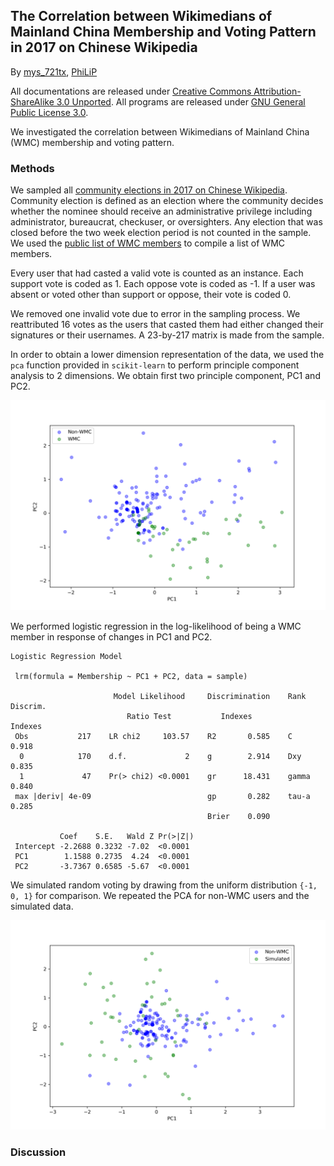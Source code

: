 ## The Correlation between Wikimedians of Mainland China Membership and Voting Pattern in 2017 on Chinese Wikipedia

By [mys_721tx][1], [PhiLiP][2]

All documentations are released under
[Creative Commons Attribution-ShareAlike 3.0 Unported][3]. All programs are
released under [GNU General Public License 3.0][4].

We investigated the correlation between Wikimedians of Mainland
China (WMC) membership and voting pattern.

### Methods

We sampled all [community elections in 2017 on Chinese Wikipedia][5]. Community
election is defined as an election where the community decides whether the
nominee should receive an administrative privilege including administrator,
bureaucrat, checkuser, or oversighters. Any election that was closed before the
two week election period is not counted in the sample. We used the
[public list of WMC members][6] to compile a list of WMC members.

Every user that had casted a valid vote is counted as an instance. Each support
vote is coded as 1. Each oppose vote is coded as -1. If a user was absent or
voted other than support or oppose, their vote is coded 0.

We removed one invalid vote due to error in the sampling process. We
reattributed 16 votes as the users that casted them had either changed their
signatures or their usernames. A 23-by-217 matrix is made from the sample.

In order to obtain a lower dimension representation of the data, we used the
`pca` function provided in `scikit-learn` to perform principle component
analysis to 2 dimensions. We obtain first two principle component, PC1 and PC2.

![A plot of PC1 and PC2 of the voting pattern. Blue points represents non-WMC members. Green points represents WMC members.](pca-2017.png?raw=true)

We performed logistic regression in the log-likelihood of being a WMC member in
response of changes in PC1 and PC2.

```
Logistic Regression Model

 lrm(formula = Membership ~ PC1 + PC2, data = sample)

                       Model Likelihood     Discrimination    Rank Discrim.
                          Ratio Test           Indexes           Indexes
 Obs           217    LR chi2     103.57    R2       0.585    C       0.918
  0            170    d.f.             2    g        2.914    Dxy     0.835
  1             47    Pr(> chi2) <0.0001    gr      18.431    gamma   0.840
 max |deriv| 4e-09                          gp       0.282    tau-a   0.285
                                            Brier    0.090

           Coef    S.E.   Wald Z Pr(>|Z|)
 Intercept -2.2688 0.3232 -7.02  <0.0001
 PC1        1.1588 0.2735  4.24  <0.0001
 PC2       -3.7367 0.6585 -5.67  <0.0001
 ```

We simulated random voting by drawing from the uniform distribution `{-1, 0, 1}`
for comparison. We repeated the PCA for non-WMC users and the simulated data.

![A plot of PC1 and PC2 of the simulated voting pattern. Blue points represents non-WMC members. Green points represents simulated data.](pca-simulation.png?raw=true)

### Discussion

[1]: https://meta.wikimedia.org/wiki/User:Mys_721tx
[2]: https://meta.wikimedia.org/wiki/User:PhiLiP
[3]: https://creativecommons.org/licenses/by-sa/3.0/
[4]: https://www.gnu.org/licenses/gpl-3.0.txt
[5]: https://zh.wikipedia.org/wiki/Wikipedia:管理人員任免記錄/2017年
[6]: https://meta.wikimedia.org/wiki/Wikimedians_of_Mainland_China/Members
